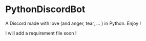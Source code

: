 # PythonDiscordBot
A Discord made with love (and anger, tear, ... ) in Python. Enjoy !

I will add a requirement file soon !

